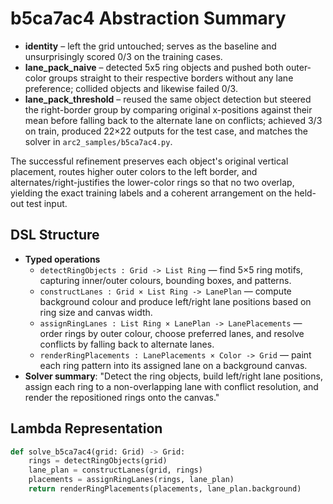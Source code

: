 # b5ca7ac4 Abstraction Summary

- **identity** – left the grid untouched; serves as the baseline and unsurprisingly scored 0/3 on the training cases.
- **lane_pack_naive** – detected 5x5 ring objects and pushed both outer-color groups straight to their respective borders without any lane preference; collided objects and likewise failed 0/3.
- **lane_pack_threshold** – reused the same object detection but steered the right-border group by comparing original x-positions against their mean before falling back to the alternate lane on conflicts; achieved 3/3 on train, produced 22×22 outputs for the test case, and matches the solver in `arc2_samples/b5ca7ac4.py`.

The successful refinement preserves each object's original vertical placement, routes higher outer colors to the left border, and alternates/right-justifies the lower-color rings so that no two overlap, yielding the exact training labels and a coherent arrangement on the held-out test input.

## DSL Structure
- **Typed operations**
  - `detectRingObjects : Grid -> List Ring` — find 5×5 ring motifs, capturing inner/outer colours, bounding boxes, and patterns.
  - `constructLanes : Grid × List Ring -> LanePlan` — compute background colour and produce left/right lane positions based on ring size and canvas width.
  - `assignRingLanes : List Ring × LanePlan -> LanePlacements` — order rings by outer colour, choose preferred lanes, and resolve conflicts by falling back to alternate lanes.
  - `renderRingPlacements : LanePlacements × Color -> Grid` — paint each ring pattern into its assigned lane on a background canvas.
- **Solver summary**: "Detect the ring objects, build left/right lane positions, assign each ring to a non-overlapping lane with conflict resolution, and render the repositioned rings onto the canvas."

## Lambda Representation

```python
def solve_b5ca7ac4(grid: Grid) -> Grid:
    rings = detectRingObjects(grid)
    lane_plan = constructLanes(grid, rings)
    placements = assignRingLanes(rings, lane_plan)
    return renderRingPlacements(placements, lane_plan.background)
```
